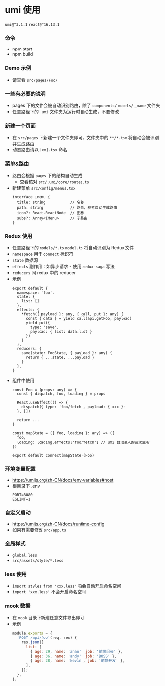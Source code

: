 # umi 使用
`umi@^3.1.1` `react@^16.13.1`

### 命令
- npm start
- npm build

### Demo 示例
- 请查看 `src/pages/Foo/`

### 一些有必要的说明
- pages 下的文件会被自动识别路由，除了 `components/` `models/` `_name` 文件夹
- 任意路径下的 `.umi` 文件夹为运行时自动生成，不要修改

### 新建一个页面
- 在 `src/pages` 下新建一个文件夹即可，文件夹中的 `**/*.tsx` 将自动会被识别并生成路由
- 动态路由请以 `[xx].tsx` 命名 

### 菜单&路由
- 路由会根据 `pages` 下的结构自动生成
  * 查看核对 `src/.umi/core/routes.ts`
- 新建菜单 `src/config/menus.tsx`
  ```tsx
  interface IMenu {
    title: string           // 名称
    path: string            // 路由，参考自动生成路由
    icon?: React.ReactNode  // 图标
    subs?: Array<IMenu>     // 子路由
  }
  ```

### Redux 使用
  * 任意路径下的 `models/*.ts` `model.ts` 将自动识别为 Redux 文件
  * `namespace` 用于 `connect` 标识符
  * `state` 数据源
  * `effects` 副作用：如异步请求 - 使用 `redux-saga` 写法
  * `reducers` 同 redux 中的 reducer
  * 示例
    ```tsx
    export default {
      namespace: 'foo',
      state: {
        list: []
      },
      effects: {
        *fetch({ payload }: any, { call, put }: any) {
          const { data } = yield call(api.getFoo, payload)
          yield put({
            type: 'save',
            payload: { list: data.list }
          })
        }
      },
      reducers: {
        save(state: FooState, { payload }: any) {
          return { ...state, ...payload }
        }
      },
    }
    ```
  * 组件中使用
    ```tsx
    const Foo = (props: any) => {
      const { dispatch, foo, loading } = props

      React.useEffect(() => {
        dispatch({ type: 'foo/fetch', payload: { xxx })
      }, [])

      return ...
    }

    const mapState = ({ foo, loading }: any) => ({
      foo,
      loading: loading.effects['foo/fetch'] // umi 自动注入的请求监听
    })

    export default connect(mapState)(Foo)
    ```

### 环境变量配置
- https://umijs.org/zh-CN/docs/env-variables#host
- 根目录下 .env
  ```env
  PORT=8080
  ESLINT=1
  ```
### 自定义启动
- https://umijs.org/zh-CN/docs/runtime-config
- 如果有需要修改 `src/app.ts`

### 全局样式
- `global.less`
- `src/assets/style/*.less`

### less 使用
- `import styles from 'xxx.less'` 将会自动开启命名空间
- `import 'xxx.less'` 不会开启命名空间

### mook 数据
- 在 `mook` 目录下新建任意文件导出即可
- 示例
  ```js
  module.exports = {
    'POST /api/foo'(req, res) {
      res.json({
        list: [
          { age: 29, name: 'anan', job: '前端组长' },
          { age: 36, name: 'andy', job: 'BOSS' },
          { age: 28, name: 'kevin', job: '前端开发' },
        ],
      });
    },
  };
  ```
